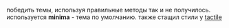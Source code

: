 


победить темы, используя правильные методы так и не получилось. используется 
__minima__ - тема по умолчанию. также стащил стили у [tactile](https://github.com/pages-themes/tactile)
